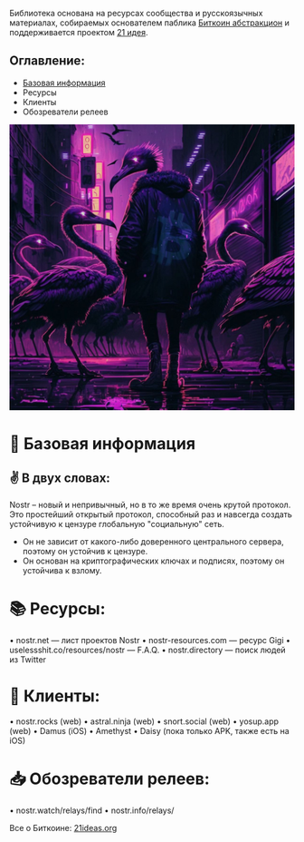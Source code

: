 Библиотека основана на ресурсах сообщества и русскоязычных материалах, собираемых основателем паблика [Биткоин абстракцион](https://t.me/bitraction) и поддерживается проектом [21 идея](https://www.21ideas.org/).

## Оглавление:
- [Базовая информация](https://nostr.21ideas.org#-%D0%B1%D0%B0%D0%B7%D0%BE%D0%B2%D0%B0%D1%8F-%D0%B8%D0%BD%D1%84%D0%BE%D1%80%D0%BC%D0%B0%D1%86%D0%B8%D1%8F)
- Ресурсы
- Клиенты
- Обозреватели релеев

![Nostriches everywhere](https://raw.githubusercontent.com/bitcoin21ideas/nostr/main/images/photo_2023-02-02%2011.14.55.jpeg)

# 💊 Базовая информация
## ✌️ В двух словах:
Nostr – новый и непривычный, но в то же время очень крутой протокол. Это простейший открытый протокол, способный раз и навсегда создать устойчивую к цензуре глобальную "социальную" сеть.
* Он не зависит от какого-либо доверенного центрального сервера, поэтому он устойчив к цензуре.
* Он основан на криптографических ключах и подписях, поэтому он устойчива к взлому.
# 📚 Ресурсы:
• nostr.net — лист проектов Nostr
• nostr-resources.com — ресурс Gigi
• uselessshit.co/resources/nostr — F.A.Q.
• nostr.directory — поиск людей из Twitter
# 📱 Клиенты:
• nostr.rocks (web)
• astral.ninja (web)
• snort.social (web)
• yosup.app (web)
• Damus (iOS)
• Amethyst
• Daisy (пока только APK, также есть на iOS)
# 📥 Обозреватели релеев:
• nostr.watch/relays/find
• nostr.info/relays/

Все о Биткоине: [21ideas.org](https://www.21ideas.org/)
